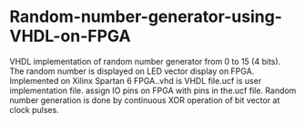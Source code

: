 # Random-number-generator-using-VHDL-on-FPGA

VHDL implementation of random number generator from 0 to 15 (4 bits). 
The random number is displayed on LED vector display on FPGA. 
Implemented on Xilinx Spartan 6 FPGA..vhd is VHDL file.ucf is user implementation file. 
assign IO pins on FPGA with pins in the.ucf file.
Random number generation is done by continuous XOR operation of bit vector at clock pulses.
